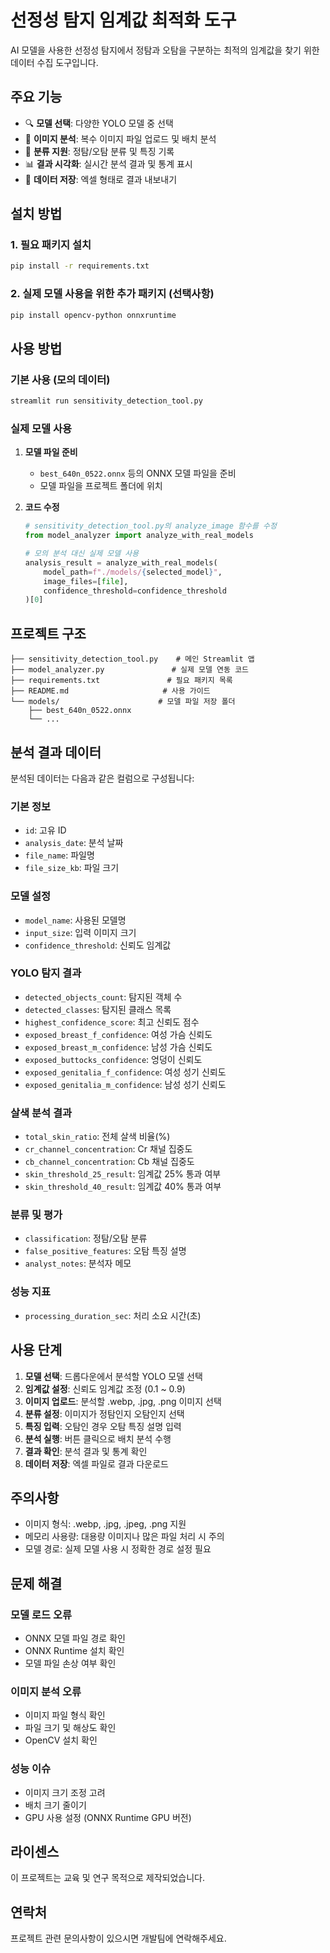 # 선정성 탐지 임계값 최적화 도구

AI 모델을 사용한 선정성 탐지에서 정탐과 오탐을 구분하는 최적의 임계값을 찾기 위한 데이터 수집 도구입니다.

## 주요 기능

- 🔍 **모델 선택**: 다양한 YOLO 모델 중 선택
- 📸 **이미지 분석**: 복수 이미지 파일 업로드 및 배치 분석
- 🎯 **분류 지원**: 정탐/오탐 분류 및 특징 기록
- 📊 **결과 시각화**: 실시간 분석 결과 및 통계 표시
- 💾 **데이터 저장**: 엑셀 형태로 결과 내보내기

## 설치 방법

### 1. 필요 패키지 설치

```bash
pip install -r requirements.txt
```

### 2. 실제 모델 사용을 위한 추가 패키지 (선택사항)

```bash
pip install opencv-python onnxruntime
```

## 사용 방법

### 기본 사용 (모의 데이터)

```bash
streamlit run sensitivity_detection_tool.py
```

### 실제 모델 사용

1. **모델 파일 준비**
   - `best_640n_0522.onnx` 등의 ONNX 모델 파일을 준비
   - 모델 파일을 프로젝트 폴더에 위치

2. **코드 수정**
   ```python
   # sensitivity_detection_tool.py의 analyze_image 함수를 수정
   from model_analyzer import analyze_with_real_models
   
   # 모의 분석 대신 실제 모델 사용
   analysis_result = analyze_with_real_models(
       model_path=f"./models/{selected_model}",
       image_files=[file],
       confidence_threshold=confidence_threshold
   )[0]
   ```

## 프로젝트 구조

```
├── sensitivity_detection_tool.py    # 메인 Streamlit 앱
├── model_analyzer.py               # 실제 모델 연동 코드
├── requirements.txt               # 필요 패키지 목록
├── README.md                     # 사용 가이드
└── models/                      # 모델 파일 저장 폴더
    ├── best_640n_0522.onnx
    └── ...
```

## 분석 결과 데이터

분석된 데이터는 다음과 같은 컬럼으로 구성됩니다:

### 기본 정보
- `id`: 고유 ID
- `analysis_date`: 분석 날짜
- `file_name`: 파일명
- `file_size_kb`: 파일 크기

### 모델 설정
- `model_name`: 사용된 모델명
- `input_size`: 입력 이미지 크기
- `confidence_threshold`: 신뢰도 임계값

### YOLO 탐지 결과
- `detected_objects_count`: 탐지된 객체 수
- `detected_classes`: 탐지된 클래스 목록
- `highest_confidence_score`: 최고 신뢰도 점수
- `exposed_breast_f_confidence`: 여성 가슴 신뢰도
- `exposed_breast_m_confidence`: 남성 가슴 신뢰도
- `exposed_buttocks_confidence`: 엉덩이 신뢰도
- `exposed_genitalia_f_confidence`: 여성 성기 신뢰도
- `exposed_genitalia_m_confidence`: 남성 성기 신뢰도

### 살색 분석 결과
- `total_skin_ratio`: 전체 살색 비율(%)
- `cr_channel_concentration`: Cr 채널 집중도
- `cb_channel_concentration`: Cb 채널 집중도
- `skin_threshold_25_result`: 임계값 25% 통과 여부
- `skin_threshold_40_result`: 임계값 40% 통과 여부

### 분류 및 평가
- `classification`: 정탐/오탐 분류
- `false_positive_features`: 오탐 특징 설명
- `analyst_notes`: 분석자 메모

### 성능 지표
- `processing_duration_sec`: 처리 소요 시간(초)

## 사용 단계

1. **모델 선택**: 드롭다운에서 분석할 YOLO 모델 선택
2. **임계값 설정**: 신뢰도 임계값 조정 (0.1 ~ 0.9)
3. **이미지 업로드**: 분석할 .webp, .jpg, .png 이미지 선택
4. **분류 설정**: 이미지가 정탐인지 오탐인지 선택
5. **특징 입력**: 오탐인 경우 오탐 특징 설명 입력
6. **분석 실행**: 버튼 클릭으로 배치 분석 수행
7. **결과 확인**: 분석 결과 및 통계 확인
8. **데이터 저장**: 엑셀 파일로 결과 다운로드

## 주의사항

- 이미지 형식: .webp, .jpg, .jpeg, .png 지원
- 메모리 사용량: 대용량 이미지나 많은 파일 처리 시 주의
- 모델 경로: 실제 모델 사용 시 정확한 경로 설정 필요

## 문제 해결

### 모델 로드 오류
- ONNX 모델 파일 경로 확인
- ONNX Runtime 설치 확인
- 모델 파일 손상 여부 확인

### 이미지 분석 오류
- 이미지 파일 형식 확인
- 파일 크기 및 해상도 확인
- OpenCV 설치 확인

### 성능 이슈
- 이미지 크기 조정 고려
- 배치 크기 줄이기
- GPU 사용 설정 (ONNX Runtime GPU 버전)

## 라이센스

이 프로젝트는 교육 및 연구 목적으로 제작되었습니다.

## 연락처

프로젝트 관련 문의사항이 있으시면 개발팀에 연락해주세요.